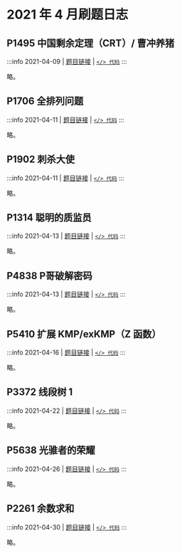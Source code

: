 # 2021 年 4 月刷题日志

## P1495 中国剩余定理（CRT）/ 曹冲养猪

:::info 2021-04-09 | [题目链接](https://www.luogu.com.cn/problem/P1216) | [`</> 代码`](https://github.com/rogeryoungh/code-of-acm/blob/main/src/Luogu/1x/P1216.cpp)
:::

略。

## P1706 全排列问题

:::info 2021-04-11 | [题目链接](https://www.luogu.com.cn/problem/P1706) | [`</> 代码`](https://github.com/rogeryoungh/code-of-acm/blob/main/src/Luogu/1x/P1706.cpp)
:::

略。

## P1902 刺杀大使

:::info 2021-04-11 | [题目链接](https://www.luogu.com.cn/problem/P1902) | [`</> 代码`](https://github.com/rogeryoungh/code-of-acm/blob/main/src/Luogu/1x/P1902.cpp)
:::

略。

## P1314 聪明的质监员

:::info 2021-04-13 | [题目链接](https://www.luogu.com.cn/problem/P1314) | [`</> 代码`](https://github.com/rogeryoungh/code-of-acm/blob/main/src/Luogu/1x/P1314.cpp)
:::

略。

## P4838 P哥破解密码

:::info 2021-04-13 | [题目链接](https://www.luogu.com.cn/problem/P4838) | [`</> 代码`](https://github.com/rogeryoungh/code-of-acm/blob/main/src/Luogu/4x/P4838.cpp)
:::

略。

## P5410 扩展 KMP/exKMP（Z 函数）

:::info 2021-04-16 | [题目链接](https://www.luogu.com.cn/problem/P5410) | [`</> 代码`](https://github.com/rogeryoungh/code-of-acm/blob/main/src/Luogu/5x/P5410.cpp)
:::

略。

## P3372 线段树 1

:::info 2021-04-22 | [题目链接](https://www.luogu.com.cn/problem/P3372) | [`</> 代码`](https://github.com/rogeryoungh/code-of-acm/blob/main/src/Luogu/3x/P3372.cpp)
:::

略。

## P5638 光骓者的荣耀

:::info 2021-04-26 | [题目链接](https://www.luogu.com.cn/problem/P5638) | [`</> 代码`](https://github.com/rogeryoungh/code-of-acm/blob/main/src/Luogu/5x/P5638.cpp)
:::

略。

## P2261 余数求和

:::info 2021-04-30 | [题目链接](https://www.luogu.com.cn/problem/P5638) | [`</> 代码`](https://github.com/rogeryoungh/code-of-acm/blob/main/src/Luogu/5x/P5638.cpp)
:::

略。
